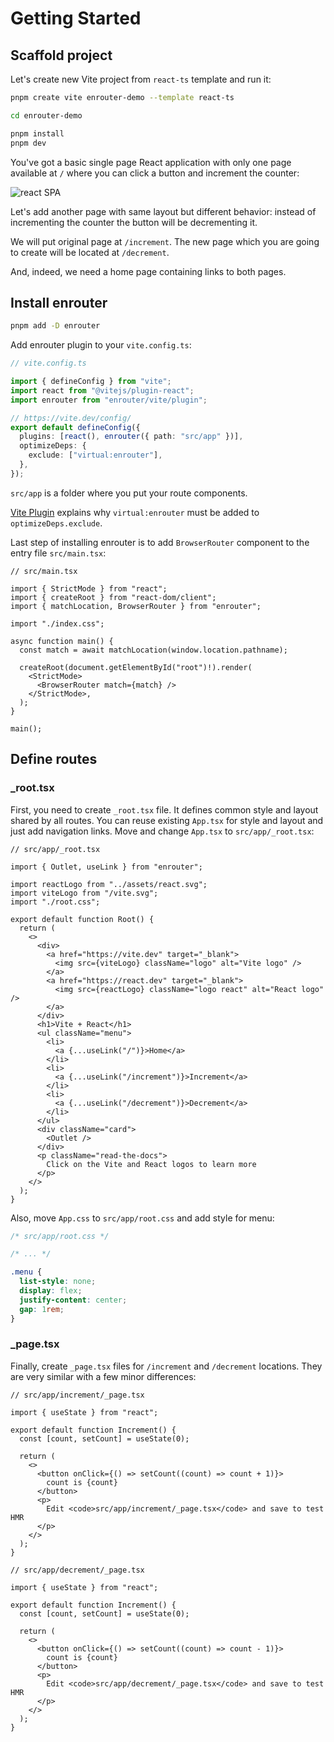 # Getting Started

## Scaffold project

Let's create new Vite project from `react-ts` template and run it:

```bash
pnpm create vite enrouter-demo --template react-ts

cd enrouter-demo

pnpm install
pnpm dev
```

You've got a basic single page React application with only one page
available at `/` where you can click a button and increment the counter:

![react SPA](/start-0.png "react SPA")

Let's add another page with same layout but different behavior: instead of
incrementing the counter the button will be decrementing it.

We will put original page at `/increment`. The new page which you are going to
create will be located at `/decrement`.

And, indeed, we need a home page containing links to both pages.

## Install enrouter

```bash
pnpm add -D enrouter
```

Add enrouter plugin to your `vite.config.ts`:

```ts
// vite.config.ts

import { defineConfig } from "vite";
import react from "@vitejs/plugin-react";
import enrouter from "enrouter/vite/plugin";

// https://vite.dev/config/
export default defineConfig({
  plugins: [react(), enrouter({ path: "src/app" })],
  optimizeDeps: {
    exclude: ["virtual:enrouter"],
  },
});
```

`src/app` is a folder where you put your route components.

[Vite Plugin](/docs/vite/plugin) explains why `virtual:enrouter` must be added
to `optimizeDeps.exclude`.

Last step of installing enrouter is to add `BrowserRouter` component to the
entry file `src/main.tsx`:

```tsx
// src/main.tsx

import { StrictMode } from "react";
import { createRoot } from "react-dom/client";
import { matchLocation, BrowserRouter } from "enrouter";

import "./index.css";

async function main() {
  const match = await matchLocation(window.location.pathname);

  createRoot(document.getElementById("root")!).render(
    <StrictMode>
      <BrowserRouter match={match} />
    </StrictMode>,
  );
}

main();
```

## Define routes

### \_root.tsx

First, you need to create `_root.tsx` file.
It defines common style and layout shared by all routes.
You can reuse existing `App.tsx` for style and layout and just add navigation
links.
Move and change `App.tsx` to `src/app/_root.tsx`:

```tsx
// src/app/_root.tsx

import { Outlet, useLink } from "enrouter";

import reactLogo from "../assets/react.svg";
import viteLogo from "/vite.svg";
import "./root.css";

export default function Root() {
  return (
    <>
      <div>
        <a href="https://vite.dev" target="_blank">
          <img src={viteLogo} className="logo" alt="Vite logo" />
        </a>
        <a href="https://react.dev" target="_blank">
          <img src={reactLogo} className="logo react" alt="React logo" />
        </a>
      </div>
      <h1>Vite + React</h1>
      <ul className="menu">
        <li>
          <a {...useLink("/")}>Home</a>
        </li>
        <li>
          <a {...useLink("/increment")}>Increment</a>
        </li>
        <li>
          <a {...useLink("/decrement")}>Decrement</a>
        </li>
      </ul>
      <div className="card">
        <Outlet />
      </div>
      <p className="read-the-docs">
        Click on the Vite and React logos to learn more
      </p>
    </>
  );
}
```

Also, move `App.css` to `src/app/root.css` and add style for menu:

```css
/* src/app/root.css */

/* ... */

.menu {
  list-style: none;
  display: flex;
  justify-content: center;
  gap: 1rem;
}
```

### \_page.tsx

Finally, create `_page.tsx` files for `/increment` and `/decrement`
locations.
They are very similar with a few minor differences:

```tsx
// src/app/increment/_page.tsx

import { useState } from "react";

export default function Increment() {
  const [count, setCount] = useState(0);

  return (
    <>
      <button onClick={() => setCount((count) => count + 1)}>
        count is {count}
      </button>
      <p>
        Edit <code>src/app/increment/_page.tsx</code> and save to test HMR
      </p>
    </>
  );
}
```

```tsx
// src/app/decrement/_page.tsx

import { useState } from "react";

export default function Increment() {
  const [count, setCount] = useState(0);

  return (
    <>
      <button onClick={() => setCount((count) => count - 1)}>
        count is {count}
      </button>
      <p>
        Edit <code>src/app/decrement/_page.tsx</code> and save to test HMR
      </p>
    </>
  );
}
```
